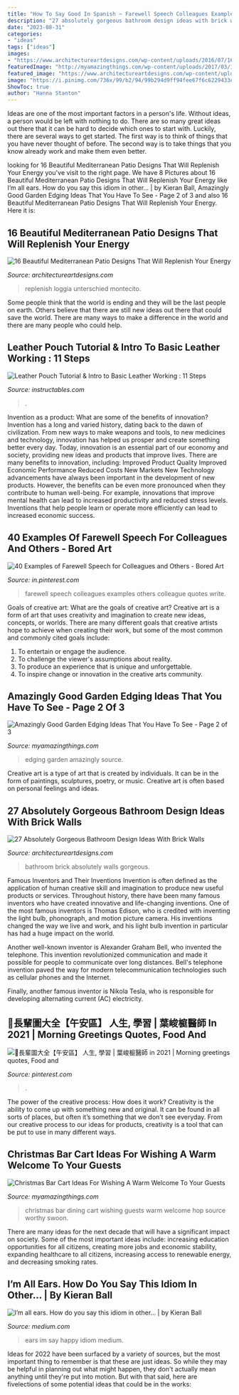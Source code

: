 ```yaml
---
title: "How To Say Good In Spanish ~ Farewell Speech Colleagues Examples Others Colleague Quotes Write"
description: "27 absolutely gorgeous bathroom design ideas with brick walls"
date: "2023-08-31"
categories:
- "ideas"
tags: ["ideas"]
images:
- "https://www.architectureartdesigns.com/wp-content/uploads/2016/07/16-Beautiful-Mediterranean-Patio-Designs-That-Will-Replenish-Your-Energy-11-1024x774.jpg"
featuredImage: "http://myamazingthings.com/wp-content/uploads/2017/03/17-Simple-and-Cheap-Garden-Edging-Ideas-For-Your-Garden-4.jpg"
featured_image: "https://www.architectureartdesigns.com/wp-content/uploads/2016/07/16-Beautiful-Mediterranean-Patio-Designs-That-Will-Replenish-Your-Energy-11-1024x774.jpg"
image: "https://i.pinimg.com/736x/99/b2/94/99b294d9ff94fee67f6c6229433e4f6c.jpg"
ShowToc: true
author: "Hanna Stanton"
---
```



Ideas are one of the most important factors in a person's life. Without ideas, a person would be left with nothing to do. There are so many great ideas out there that it can be hard to decide which ones to start with. Luckily, there are several ways to get started. The first way is to think of things that you have never thought of before. The second way is to take things that you know already work and make them even better.

	

		
looking for 16 Beautiful Mediterranean Patio Designs That Will Replenish Your Energy you've visit to the right page. We have 8 Pictures about 16 Beautiful Mediterranean Patio Designs That Will Replenish Your Energy like I’m all ears. How do you say this idiom in other… | by Kieran Ball, Amazingly Good Garden Edging Ideas That You Have To See - Page 2 of 3 and also 16 Beautiful Mediterranean Patio Designs That Will Replenish Your Energy. Here it is:
		
    
## 16 Beautiful Mediterranean Patio Designs That Will Replenish Your Energy

<img loading=lazy src="https://www.architectureartdesigns.com/wp-content/uploads/2016/07/16-Beautiful-Mediterranean-Patio-Designs-That-Will-Replenish-Your-Energy-11-1024x774.jpg" onerror="this.onerror=null;this.src='https://tse2.mm.bing.net/th?id=OIP.5wJ5Ni39IR2OjAbA2dmBPwHaFm&amp;pid=15.1';" alt="16 Beautiful Mediterranean Patio Designs That Will Replenish Your Energy">

_Source: architectureartdesigns.com_

>replenish loggia unterschied montecito. 

	

Some people think that the world is ending and they will be the last people on earth. Others believe that there are still new ideas out there that could save the world. There are many ways to make a difference in the world and there are many people who could help.

    
## Leather Pouch Tutorial &amp; Intro To Basic Leather Working : 11 Steps

<img loading=lazy src="https://cdn.instructables.com/ORIG/FJ8/OEL0/HWRC5X3G/FJ8OEL0HWRC5X3G.jpg?frame=1&amp;width=2100" onerror="this.onerror=null;this.src='https://tse2.mm.bing.net/th?id=OIP.V2SNlXF7YrkXvA_3gL4CowHaGL&amp;pid=15.1';" alt="Leather Pouch Tutorial &amp; Intro to Basic Leather Working : 11 Steps">

_Source: instructables.com_

>. 

	

Invention as a product: What are some of the benefits of innovation?
Invention has a long and varied history, dating back to the dawn of civilization. From new ways to make weapons and tools, to new medicines and technology, innovation has helped us prosper and create something better every day. Today, innovation is an essential part of our economy and society, providing new ideas and products that improve lives. There are many benefits to innovation, including: 
Improved Product Quality 
Improved Economic Performance 
Reduced Costs 
New Markets 
New Technology advancements have always been important in the development of new products. However, the benefits can be even more pronounced when they contribute to human well-being. For example, innovations that improve mental health can lead to increased productivity and reduced stress levels. Inventions that help people learn or operate more efficiently can lead to increased economic success.

    
## 40 Examples Of Farewell Speech For Colleagues And Others - Bored Art

<img loading=lazy src="https://i.pinimg.com/736x/9a/c5/8f/9ac58f8cb93fc2610b32b79ccce477c5.jpg" onerror="this.onerror=null;this.src='https://tse4.mm.bing.net/th?id=OIP.YE1QDFJf2Rk8mn25wGJkQwHaLI&amp;pid=15.1';" alt="40 Examples of Farewell Speech for Colleagues and Others - Bored Art">

_Source: in.pinterest.com_

>farewell speech colleagues examples others colleague quotes write. 

	

Goals of creative art: What are the goals of creative art?
Creative art is a form of art that uses creativity and imagination to create new ideas, concepts, or worlds. There are many different goals that creative artists hope to achieve when creating their work, but some of the most common and commonly cited goals include: 
1. To entertain or engage the audience.
2. To challenge the viewer's assumptions about reality.
3. To produce an experience that is unique and unforgettable.
4. To inspire change or innovation in the creative arts community.

    
## Amazingly Good Garden Edging Ideas That You Have To See - Page 2 Of 3

<img loading=lazy src="http://myamazingthings.com/wp-content/uploads/2017/03/17-Simple-and-Cheap-Garden-Edging-Ideas-For-Your-Garden-4.jpg" onerror="this.onerror=null;this.src='https://tse1.mm.bing.net/th?id=OIP.sYG2gEoBHekT3l1GoFe03wHaLH&amp;pid=15.1';" alt="Amazingly Good Garden Edging Ideas That You Have To See - Page 2 of 3">

_Source: myamazingthings.com_

>edging garden amazingly source. 

	

Creative art is a type of art that is created by individuals. It can be in the form of paintings, sculptures, poetry, or music. Creative art is often based on personal feelings and ideas.

    
## 27 Absolutely Gorgeous Bathroom Design Ideas With Brick Walls

<img loading=lazy src="https://www.architectureartdesigns.com/wp-content/uploads/2014/02/2441-630x945.jpg" onerror="this.onerror=null;this.src='https://tse1.mm.bing.net/th?id=OIP.He0wSaz7VvUM79RWClacCAHaLH&amp;pid=15.1';" alt="27 Absolutely Gorgeous Bathroom Design Ideas With Brick Walls">

_Source: architectureartdesigns.com_

>bathroom brick absolutely walls gorgeous. 

	

Famous Inventors and Their Inventions
Invention is often defined as the application of human creative skill and imagination to produce new useful products or services. Throughout history, there have been many famous inventors who have created innovative and life-changing inventions.
One of the most famous inventors is Thomas Edison, who is credited with inventing the light bulb, phonograph, and motion picture camera. His inventions changed the way we live and work, and his light bulb invention in particular has had a huge impact on the world.

Another well-known inventor is Alexander Graham Bell, who invented the telephone. This invention revolutionized communication and made it possible for people to communicate over long distances. Bell's telephone invention paved the way for modern telecommunication technologies such as cellular phones and the Internet.

Finally, another famous inventor is Nikola Tesla, who is responsible for developing alternating current (AC) electricity.

    
## 👴長輩圖大全【午安區】 人生, 學習 | 葉峻榳醫師 In 2021 | Morning Greetings Quotes, Food And

<img loading=lazy src="https://i.pinimg.com/736x/99/b2/94/99b294d9ff94fee67f6c6229433e4f6c.jpg" onerror="this.onerror=null;this.src='https://tse3.mm.bing.net/th?id=OIP.Onh50mbUo3_DSNeoFrALpAHaLN&amp;pid=15.1';" alt="👴長輩圖大全【午安區】 人生, 學習 | 葉峻榳醫師 in 2021 | Morning greetings quotes, Food and">

_Source: pinterest.com_

>. 

	

The power of the creative process: How does it work?
Creativity is the ability to come up with something new and original. It can be found in all sorts of places, but often it’s something that we don’t see everyday. From our creative process to our ideas for products, creativity is a tool that can be put to use in many different ways.

    
## Christmas Bar Cart Ideas For Wishing A Warm Welcome To Your Guests

<img loading=lazy src="http://myamazingthings.com/wp-content/uploads/2017/11/christmas-bar-3.jpg" onerror="this.onerror=null;this.src='https://tse4.mm.bing.net/th?id=OIP.UgaE3lRKeZpxpYcFZRRtpwHaLH&amp;pid=15.1';" alt="Christmas Bar Cart Ideas For Wishing A Warm Welcome To Your Guests">

_Source: myamazingthings.com_

>christmas bar dining cart wishing guests warm welcome hop source worthy swoon. 

	

There are many ideas for the next decade that will have a significant impact on society. Some of the most important ideas include: increasing education opportunities for all citizens, creating more jobs and economic stability, expanding healthcare to all citizens, increasing access to renewable energy, and decreasing smoking rates.

    
## I’m All Ears. How Do You Say This Idiom In Other… | By Kieran Ball

<img loading=lazy src="https://miro.medium.com/max/1000/0*M5zRY15FbB8y71BW" onerror="this.onerror=null;this.src='https://tse3.mm.bing.net/th?id=OIP.f3Gj9IXnIhy_XdWED91ZnwHaE8&amp;pid=15.1';" alt="I’m all ears. How do you say this idiom in other… | by Kieran Ball">

_Source: medium.com_

>ears im say happy idiom medium. 

	

Ideas for 2022 have been surfaced by a variety of sources, but the most important thing to remember is that these are just ideas. So while they may be helpful in planning out what might happen, they don't actually mean anything until they're put into motion. But with that said, here are fivelections of some potential ideas that could be in the works: 

